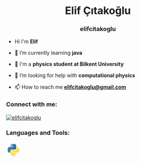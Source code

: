 <h1 align="center">Elif Çıtakoğlu</h1>
<h3 align="center">elifcitakoglu</h3>

- Hi I'm **Elif**

- 🌱 I’m currently learning **java**

- 📖 I'm a **physics student at Bilkent University**

- 🤔 I’m looking for help with **computational physics**

- 📫 How to reach me **elifcitakoglu@gmail.com**

<h3 align="left">Connect with me:</h3>
<p align="left">
<a href="https://linkedin.com/in/elifcitakoglu" target="blank"><img align="center" src="https://raw.githubusercontent.com/rahuldkjain/github-profile-readme-generator/master/src/images/icons/Social/linked-in-alt.svg" alt="elifcitakoglu" height="30" width="40" /></a>
</p>

<h3 align="left">Languages and Tools:</h3>
<p align="left"> <a href="https://www.python.org" target="_blank" rel="noreferrer"> <img src="https://raw.githubusercontent.com/devicons/devicon/master/icons/python/python-original.svg" alt="python" width="40" height="40"/> </a> </p>
